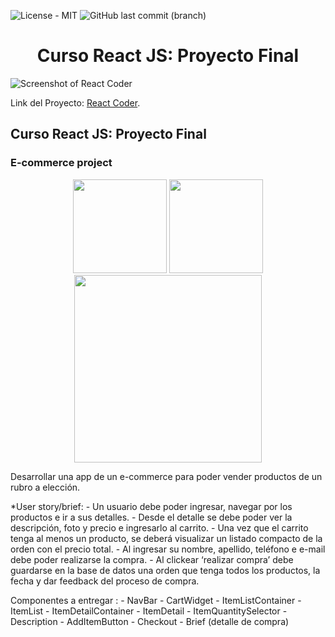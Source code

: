 ![License - MIT](https://img.shields.io/github/license/dacelisl/React-CoderHouse.svg) ![GitHub last commit (branch)](https://img.shields.io/github/last-commit/Dacelisl/React-CoderHouse/tree/withFire)

<h1 align="center"> Curso React JS: Proyecto Final </h1>

![Screenshot of React Coder](https://raw.githubusercontent.com/Dacelisl/React-CoderHouse/tree/withFire/ReactCoder.gif)

Link del Proyecto: [React Coder](https://github.com/Dacelisl/React-CoderHouse/tree/withFire).

## Curso React JS: Proyecto Final 

### E-commerce project

<div align="center">
  <img src='https://upload.wikimedia.org/wikipedia/commons/thumb/4/47/React.svg/800px-React.svg.png' width='150px'/>
  <img src='https://upload.wikimedia.org/wikipedia/commons/thumb/d/d5/Tailwind_CSS_Logo.svg/900px-Tailwind_CSS_Logo.svg.png' width='150px'/>
  <img src='https://cdn.icon-icons.com/icons2/2699/PNG/512/firebase_logo_icon_168209.png' width='300px'/>
   </div>
   

Desarrollar una app de un e-commerce para poder vender productos de un rubro a elección.

*User story/brief:
    - Un usuario debe poder ingresar, navegar por los productos e ir a sus detalles.
    - Desde el detalle se debe poder ver la descripción, foto y precio e ingresarlo al
      carrito.
    - Una vez que el carrito tenga al menos un producto, se deberá visualizar un
      listado compacto de la orden con el precio total.
    - Al ingresar su nombre, apellido, teléfono e e-mail debe poder realizarse  la compra.
    - Al clickear ‘realizar compra’ debe guardarse en la base de datos una orden que
      tenga todos los productos, la fecha y dar feedback del proceso de compra.

Componentes a entregar :
    - NavBar
    - CartWidget
    - ItemListContainer
    - ItemList
    - ItemDetailContainer
    - ItemDetail
    - ItemQuantitySelector
    - Description
    - AddItemButton
    - Checkout
    - Brief (detalle de compra)
